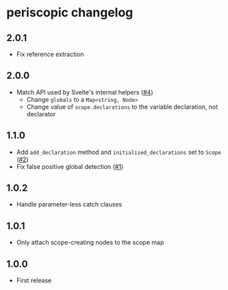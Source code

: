 # periscopic changelog

## 2.0.1

* Fix reference extraction

## 2.0.0

* Match API used by Svelte's internal helpers ([#4](https://github.com/Rich-Harris/periscopic/pull/4))
	* Change `globals` to a `Map<string, Node>`
	* Change value of `scope.declarations` to the variable declaration, not declarator

## 1.1.0

* Add `add_declaration` method and `initialised_declarations` set to `Scope` ([#2](https://github.com/Rich-Harris/periscopic/pull/2))
* Fix false positive global detection ([#1](https://github.com/Rich-Harris/periscopic/pull/1))

## 1.0.2

* Handle parameter-less catch clauses

## 1.0.1

* Only attach scope-creating nodes to the scope map

## 1.0.0

* First release